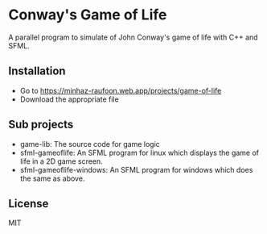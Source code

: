 # Conway's Game of Life

A parallel program to simulate of John Conway's game of life with C++ and SFML.

## Installation

- Go to https://minhaz-raufoon.web.app/projects/game-of-life
- Download the appropriate file

## Sub projects
- game-lib: The source code for game logic
- sfml-gameoflife: An SFML program for linux which displays the game of life in a 2D game screen.
- sfml-gameoflife-windows: An SFML program for windows which does the same as above.

## License

MIT
